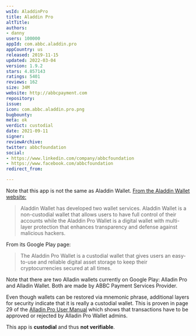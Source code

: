 ```yaml
---
wsId: AladdinPro
title: Aladdin Pro
altTitle: 
authors:
- danny
users: 100000
appId: com.abbc.aladdin.pro
appCountry: us
released: 2019-11-15
updated: 2022-03-04
version: 1.9.2
stars: 4.857143
ratings: 5401
reviews: 162
size: 34M
website: http://abbcpayment.com
repository: 
issue: 
icon: com.abbc.aladdin.pro.png
bugbounty: 
meta: ok
verdict: custodial
date: 2021-09-11
signer: 
reviewArchive: 
twitter: abbcfoundation
social:
- https://www.linkedin.com/company/abbcfoundation
- https://www.facebook.com/abbcfoundation
redirect_from: 

---
```


Note that this app is not the same as Aladdin Wallet. [From the Aladdin Wallet website:](https://aladdinmc.com/)

> Aladdin Wallet has developed two wallet services. Aladdin Wallet is a non-custodial wallet that allows users to have full control of their accounts while the Aladdin Pro Wallet is a digital wallet with multi-layer protection that enhances transparency and defense against malicious hackers.


From its Google Play page:

> The Aladdin Pro Wallet is a custodial wallet that gives users an easy-to-use and reliable digital asset storage to keep their cryptocurrencies secured at all times.

Note that there are two Alladin wallets currently on Google Play: Alladin Pro and Alladin Wallet. Both are made by ABBC Payment Services Provider. 

Even though wallets can be restored via mnemonic phrase, additional layers for security indicate that it is really a custodial wallet. This is proven in page 29 of the [Alladin Pro User Manual](https://abbccoin.com/Aladdin_Pro_Wallet_Manual_English-v2.pdf) which shows that transactions have to be approved or rejected by Alladin Pro Wallet admins.

This app is **custodial** and thus **not verifiable**.
